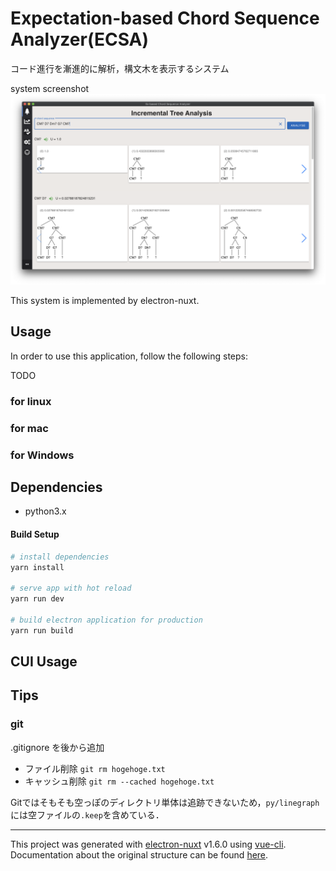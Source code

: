 # Expectation-based Chord Sequence Analyzer(ECSA)
コード進行を漸進的に解析，構文木を表示するシステム

system screenshot
<img src="./screenshot.png" >




This system is implemented by electron-nuxt.

## Usage
In order to use this application, follow the following steps:

TODO

### for linux

### for mac

### for Windows


## Dependencies
- python3.x


#### Build Setup

``` bash
# install dependencies
yarn install

# serve app with hot reload
yarn run dev

# build electron application for production
yarn run build
```

## CUI Usage

## Tips
### git
.gitignore を後から追加
- ファイル削除
  ``` git rm hogehoge.txt ```
- キャッシュ削除
  ``` git rm --cached hogehoge.txt ```

Gitではそもそも空っぽのディレクトリ単体は追跡できないため，```py/linegraph ``` には空ファイルの```.keep```を含めている．

---

This project was generated with [electron-nuxt](https://github.com/michalzaq12/electron-nuxt) v1.6.0 using [vue-cli](https://github.com/vuejs/vue-cli). Documentation about the original structure can be found [here](https://github.com/michalzaq12/electron-nuxt/blob/master/README.md).
